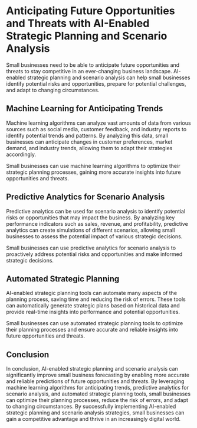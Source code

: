 Anticipating Future Opportunities and Threats with AI-Enabled Strategic Planning and Scenario Analysis
===============================================================================================================================================================

Small businesses need to be able to anticipate future opportunities and threats to stay competitive in an ever-changing business landscape. AI-enabled strategic planning and scenario analysis can help small businesses identify potential risks and opportunities, prepare for potential challenges, and adapt to changing circumstances.

Machine Learning for Anticipating Trends
----------------------------------------

Machine learning algorithms can analyze vast amounts of data from various sources such as social media, customer feedback, and industry reports to identify potential trends and patterns. By analyzing this data, small businesses can anticipate changes in customer preferences, market demand, and industry trends, allowing them to adapt their strategies accordingly.

Small businesses can use machine learning algorithms to optimize their strategic planning processes, gaining more accurate insights into future opportunities and threats.

Predictive Analytics for Scenario Analysis
------------------------------------------

Predictive analytics can be used for scenario analysis to identify potential risks or opportunities that may impact the business. By analyzing key performance indicators such as sales, revenue, and profitability, predictive analytics can create simulations of different scenarios, allowing small businesses to assess the potential impact of various strategic decisions.

Small businesses can use predictive analytics for scenario analysis to proactively address potential risks and opportunities and make informed strategic decisions.

Automated Strategic Planning
----------------------------

AI-enabled strategic planning tools can automate many aspects of the planning process, saving time and reducing the risk of errors. These tools can automatically generate strategic plans based on historical data and provide real-time insights into performance and potential opportunities.

Small businesses can use automated strategic planning tools to optimize their planning processes and ensure accurate and reliable insights into future opportunities and threats.

Conclusion
----------

In conclusion, AI-enabled strategic planning and scenario analysis can significantly improve small business forecasting by enabling more accurate and reliable predictions of future opportunities and threats. By leveraging machine learning algorithms for anticipating trends, predictive analytics for scenario analysis, and automated strategic planning tools, small businesses can optimize their planning processes, reduce the risk of errors, and adapt to changing circumstances. By successfully implementing AI-enabled strategic planning and scenario analysis strategies, small businesses can gain a competitive advantage and thrive in an increasingly digital world.
